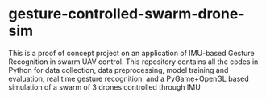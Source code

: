 # gesture-controlled-swarm-drone-sim
This is a proof of concept project on an application of IMU-based Gesture Recognition in swarm UAV control. This repository contains all the codes in Python for data collection, data preprocessing, model training and evaluation, real time gesture recognition, and a PyGame+OpenGL based simulation of a swarm of 3 drones controlled through IMU
